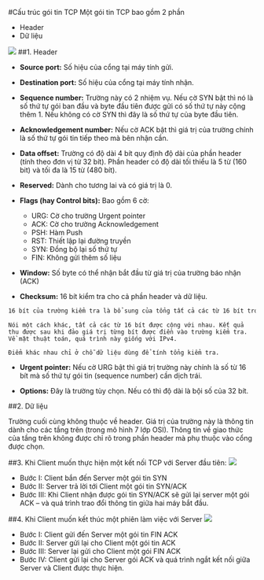 #Cấu trúc gói tin TCP
Một gói tin TCP bao gồm 2 phần
* Header
* Dữ liệu

![](http://data.sinhvienit.net/2010/T02/img/SinhVienIT.Net---vne001801.JPG)
##1. Header

* **Source port:** Số hiệu của cổng tại máy tính gửi. 

* **Destination port:** Số hiệu của cổng tại máy tính nhận.

* **Sequence number:** Trường này có 2 nhiệm vụ. Nếu cờ SYN bật thì nó là số thứ tự gói ban đầu và byte đầu tiên được gửi có số thứ tự này cộng thêm 1. Nếu không có cờ SYN thì đây là số thứ tự của byte đầu tiên.

* **Acknowledgement number:** Nếu cờ ACK bật thì giá trị của trường chính là số thứ tự gói tin tiếp theo mà bên nhận cần.

* **Data offset:** Trường có độ dài 4 bít quy định độ dài của phần header (tính theo đơn vị từ 32 bít). Phần header có độ dài tối thiểu là 5 từ (160 bit) và tối đa là 15 từ (480 bít).

* **Reserved:** Dành cho tương lai và có giá trị là 0.

* **Flags (hay Control bits):** Bao gồm 6 cờ:

    * URG: Cờ cho trường Urgent pointer
    * ACK: Cờ cho trường Acknowledgement
    * PSH: Hàm Push
    * RST: Thiết lập lại đường truyền
    * SYN: Đồng bộ lại số thứ tự
    * FIN: Không gửi thêm số liệu

* **Window:** Số byte có thể nhận bắt đầu từ giá trị của trường báo nhận (ACK)

* **Checksum:** 
    16 bít kiểm tra cho cả phần header và dữ liệu. 
```sh
16 bít của trường kiểm tra là bổ sung của tổng tất cả các từ 16 bít trong gói tin. Trong trường hợp số octet (khối 8 bít) của header và dữ liệu là lẻ thì octet cuối được bổ sung với các bít 0. Các bít này không được truyền. Khi tính tổng, giá trị của trường kiểm tra được thay thế bằng 0
```
    Nói một cách khác, tất cả các từ 16 bít được cộng với nhau. Kết quả thu được sau khi đảo giá trị từng bít được điền vào trường kiểm tra. Về mặt thuật toán, quá trình này giống với IPv4.

    Điểm khác nhau chỉ ở chỗ dữ liệu dùng để tính tổng kiểm tra.

* **Urgent pointer:** Nếu cờ URG bật thì giá trị trường này chính là số từ 16 bít mà số thứ tự gói tin (sequence number) cần dịch trái.

* **Options:** Đây là trường tùy chọn. Nếu có thì độ dài là bội số của 32 bít.

##2. Dữ liệu

Trường cuối cùng không thuộc về header. Giá trị của trường này là thông tin dành cho các tầng trên (trong mô hình 7 lớp OSI). Thông tin về giao thức của tầng trên không được chỉ rõ trong phần header mà phụ thuộc vào cổng được chọn.

##3. Khi Client muốn thực hiện một kết nối TCP với Server đầu tiên:
![](http://data.sinhvienit.net/2010/T02/img/SinhVienIT.Net---vne001802.JPG)
* Bước I: Client bắn đến Server một gói tin SYN
* Bước II: Server trả lời tới Client một gói tin SYN/ACK
* Bước III: Khi Client nhận được gói tin SYN/ACK sẽ gửi lại server một gói ACK – và quá trình trao đổi thông tin giữa hai máy bắt đầu.

##4. Khi Client muốn kết thúc một phiên làm việc với Server
![](http://data.sinhvienit.net/2010/T02/img/SinhVienIT.Net---vne001803.JPG)

* Bước I: Client gửi đến Server một gói tin FIN ACK
* Bước II: Server gửi lại cho Client một gói tin ACK
* Bước III: Server lại gửi cho Client một gói FIN ACK
* Bước IV: Client gửi lại cho Server gói ACK và quá trình ngắt kết nối giữa Server và Client được thực hiện.
